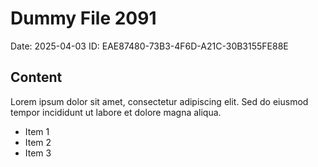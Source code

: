 # Dummy File 2091

Date: 2025-04-03
ID: EAE87480-73B3-4F6D-A21C-30B3155FE88E

## Content

Lorem ipsum dolor sit amet, consectetur adipiscing elit.
Sed do eiusmod tempor incididunt ut labore et dolore magna aliqua.

* Item 1
* Item 2
* Item 3

